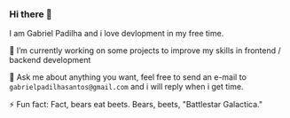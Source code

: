 ### Hi there 👋

<!--
**gabrielpadilh4/gabrielpadilh4** is a ✨ _special_ ✨ repository because its `README.md` (this file) appears on your GitHub profile.

Here are some ideas to get you started:

- 🔭 I’m currently working on ...
- 🌱 I’m currently learning ...
- 👯 I’m looking to collaborate on ...
- 🤔 I’m looking for help with ...
- 💬 Ask me about ...
- 📫 How to reach me: ...
- 😄 Pronouns: ...
- ⚡ Fun fact: ...
-->

I am Gabriel Padilha and i love devlopment in my free time.

🔭 I’m currently working on some projects to improve my skills in frontend / backend development

💬 Ask me about anything you want, feel free to send an e-mail to `gabrielpadilhasantos@gmail.com` and i will reply when i get time.

⚡ Fun fact:  Fact, bears eat beets. Bears, beets, "Battlestar Galactica."